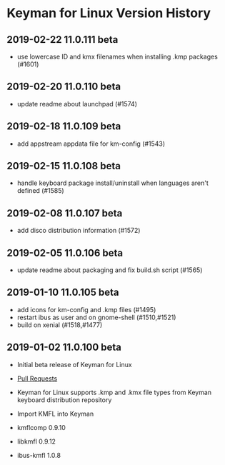 # Keyman for Linux Version History

## 2019-02-22 11.0.111 beta
* use lowercase ID and kmx filenames when installing .kmp packages (#1601)

## 2019-02-20 11.0.110 beta
* update readme about launchpad (#1574)

## 2019-02-18  11.0.109 beta
* add appstream appdata file for km-config (#1543)

## 2019-02-15 11.0.108 beta
* handle keyboard package install/uninstall when languages aren't defined (#1585)

## 2019-02-08 11.0.107 beta
* add disco distribution information (#1572)

## 2019-02-05 11.0.106 beta
* update readme about packaging and fix build.sh script (#1565)

## 2019-01-10 11.0.105 beta
* add icons for km-config and .kmp files (#1495)
* restart ibus as user and on gnome-shell (#1510,#1521)
* build on xenial (#1518,#1477)

## 2019-01-02 11.0.100 beta
* Initial beta release of Keyman for Linux
* [Pull Requests](https://github.com/keymanapp/keyman/pulls?utf8=%E2%9C%93&q=is%3Apr+merged%3A2018-07-01..2019-01-01+label%3Alinux+-label%3Acherry-pick+-label%3Astable)

* Keyman for Linux supports .kmp and .kmx file types from Keyman keyboard distribution repository

* Import KMFL into Keyman
* kmflcomp 0.9.10
* libkmfl 0.9.12
* ibus-kmfl 1.0.8
